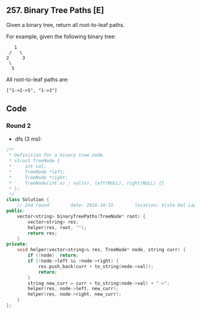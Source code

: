 ## 257. Binary Tree Paths [E]
Given a binary tree, return all root-to-leaf paths.

For example, given the following binary tree:
```
   1
 /   \
2     3
 \
  5
```
All root-to-leaf paths are:
```
["1->2->5", "1->3"]
```

## Code
### Round 2
- dfs (3 ms):
```c++
/**
 * Definition for a binary tree node.
 * struct TreeNode {
 *     int val;
 *     TreeNode *left;
 *     TreeNode *right;
 *     TreeNode(int x) : val(x), left(NULL), right(NULL) {}
 * };
 */
class Solution {
    // 2nd round        date: 2016-10-31        location: Vista Del Lago III 
public:
    vector<string> binaryTreePaths(TreeNode* root) {
        vector<string> res;
        helper(res, root, "");
        return res;
    }
private:
    void helper(vector<string>& res, TreeNode* node, string curr) {
        if (!node)  return;
        if (!node->left && !node->right) {
            res.push_back(curr + to_string(node->val));
            return;
        }
        string new_curr = curr + to_string(node->val) + "->";
        helper(res, node->left, new_curr);
        helper(res, node->right, new_curr);
    }
};
```
